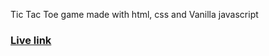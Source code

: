 Tic Tac Toe game made with html, css and Vanilla javascript
### [Live link](https://dextinctedcoder.github.io/Tic-Tac-Toe/)
